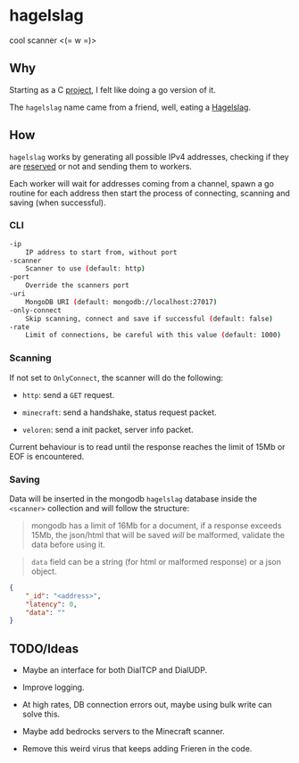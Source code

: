 # hagelslag

cool scanner <(= w =)>

## Why

Starting as a C [project](https://github.com/Kyagara/hagelslag), I felt like doing a go version of it.

The `hagelslag` name came from a friend, well, eating a [Hagelslag](https://en.wikipedia.org/wiki/Hagelslag).

## How

`hagelslag` works by generating all possible IPv4 addresses, checking if they are [reserved](https://en.wikipedia.org/wiki/Reserved_IP_addresses) or not and sending them to workers.

Each worker will wait for addresses coming from a channel, spawn a go routine for each address then start the process of connecting, scanning and saving (when successful).

### CLI

```bash
-ip
    IP address to start from, without port
-scanner
    Scanner to use (default: http)
-port
    Override the scanners port
-uri    
    MongoDB URI (default: mongodb://localhost:27017)
-only-connect
    Skip scanning, connect and save if successful (default: false)
-rate
    Limit of connections, be careful with this value (default: 1000)
```

### Scanning

If not set to `OnlyConnect`, the scanner will do the following:

- `http`: send a `GET` request.

- `minecraft`: send a handshake, status request packet.

- `veloren`: send a init packet, server info packet.

Current behaviour is to read until the response reaches the limit of 15Mb or EOF is encountered.

### Saving

Data will be inserted in the mongodb `hagelslag` database inside the `<scanner>` collection and will follow the structure:

> mongodb has a limit of 16Mb for a document, if a response exceeds 15Mb, the json/html that will be saved _will_ be malformed, validate the data before using it.

> `data` field can be a string (for html or malformed response) or a json object.

```json
{
    "_id": "<address>",
    "latency": 0,
    "data": ""
}
```

## TODO/Ideas

- Maybe an interface for both DialTCP and DialUDP.

- Improve logging.

- At high rates, DB connection errors out, maybe using bulk write can solve this.

- Maybe add bedrocks servers to the Minecraft scanner.

- Remove this weird virus that keeps adding Frieren in the code.
